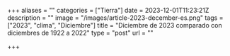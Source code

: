 +++
aliases = ""
categories = ["Tierra"]
date = 2023-12-01T11:23:21Z
description = ""
image = "/images/article-2023-december-es.png"
tags = ["2023", "clima", "Diciembre"]
title = "Diciembre de 2023 comparado con diciembres de 1922 a 2022"
type = "post"
url = ""

+++
